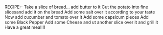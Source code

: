 RECIPE:-
Take a slice of bread... add butter to it 
Cut the potato into fine slicesand add it on the bread
Add some salt over it according to your taste
Now add cucumber and tomato over it
Add some capsicum pieces
Add some Black Pepper
Add some Cheese
and ut another slice over it
and grill it
Have a great meal!!!